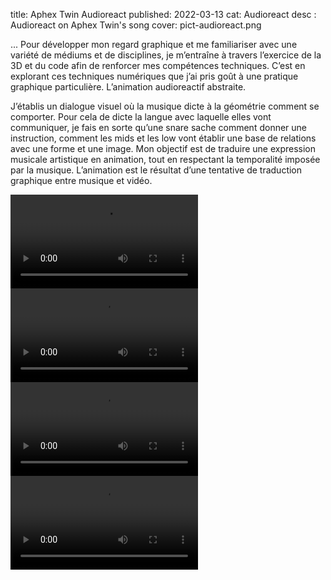 title: Aphex Twin Audioreact
published: 2022-03-13
cat: Audioreact
desc : Audioreact on Aphex Twin's song
cover: pict-audioreact.png


...
Pour développer mon regard graphique et me familiariser avec une variété de médiums et de disciplines, je m’entraîne
à travers l’exercice de la 3D et du code afin de renforcer mes compétences techniques. C’est en explorant
ces techniques numériques que j’ai pris goût à une pratique graphique particulière. L’animation audioreactif abstraite.


J’établis un dialogue visuel
où la musique dicte à la
géométrie comment se comporter.
Pour cela de dicte
la langue avec laquelle
elles vont communiquer, je
fais en sorte qu’une snare
sache comment donner une
instruction, comment les
mids et les low vont établir
une base de relations
avec une forme et une image.
Mon objectif est de traduire
une expression musicale
artistique en animation,
tout en respectant
la temporalité imposée par
la musique. L’animation est
le résultat d’une tentative
de traduction graphique
entre musique et vidéo.


*<video controls src="static/img/Aphex/lichen.mp4"> </video>*
*<video controls src="static/img/Aphex/cure.mp4"> </video>*
*<video controls src="static/img/Aphex/Vordhosbn.mp4.mp4"> </video>*
*<video controls src="static/img/Aphex/afx.mov"> </video>*






